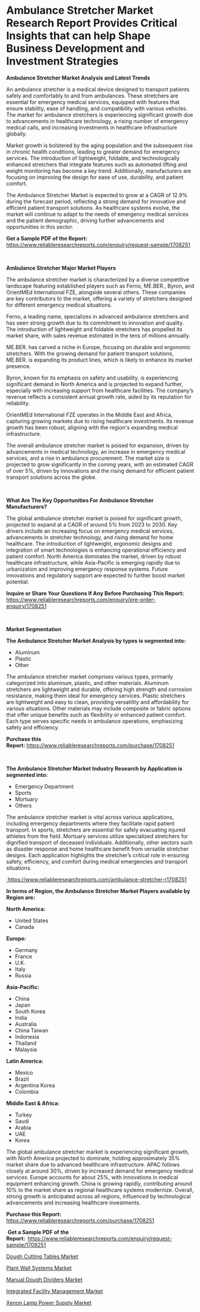 <p><h1>Ambulance Stretcher Market Research Report Provides Critical Insights that can help Shape Business Development and Investment Strategies</h1></p><p><strong>Ambulance Stretcher Market Analysis and Latest Trends</strong></p>
<p><p>An ambulance stretcher is a medical device designed to transport patients safely and comfortably to and from ambulances. These stretchers are essential for emergency medical services, equipped with features that ensure stability, ease of handling, and compatibility with various vehicles. The market for ambulance stretchers is experiencing significant growth due to advancements in healthcare technology, a rising number of emergency medical calls, and increasing investments in healthcare infrastructure globally.</p><p>Market growth is bolstered by the aging population and the subsequent rise in chronic health conditions, leading to greater demand for emergency services. The introduction of lightweight, foldable, and technologically enhanced stretchers that integrate features such as automated lifting and weight monitoring has become a key trend. Additionally, manufacturers are focusing on improving the design for ease of use, durability, and patient comfort. </p><p>The Ambulance Stretcher Market is expected to grow at a CAGR of 12.9% during the forecast period, reflecting a strong demand for innovative and efficient patient transport solutions. As healthcare systems evolve, the market will continue to adapt to the needs of emergency medical services and the patient demographic, driving further advancements and opportunities in this sector.</p></p>
<p><strong>Get a Sample PDF of the Report:&nbsp;</strong> <a href="https://www.reliableresearchreports.com/enquiry/request-sample/1708251?utm_campaign=36&utm_medium=2&utm_source=Github&utm_content=ia&utm_term=07102024&utm_id=ambulance-stretcher">https://www.reliableresearchreports.com/enquiry/request-sample/1708251</a></p>
<p>&nbsp;</p>
<p><strong>Ambulance Stretcher Major Market Players</strong></p>
<p><p>The ambulance stretcher market is characterized by a diverse competitive landscape featuring established players such as Ferno, ME.BER., Byron, and OrientMEd International FZE, alongside several others. These companies are key contributors to the market, offering a variety of stretchers designed for different emergency medical situations.</p><p>Ferno, a leading name, specializes in advanced ambulance stretchers and has seen strong growth due to its commitment to innovation and quality. The introduction of lightweight and foldable stretchers has propelled its market share, with sales revenue estimated in the tens of millions annually.</p><p>ME.BER. has carved a niche in Europe, focusing on durable and ergonomic stretchers. With the growing demand for patient transport solutions, ME.BER. is expanding its product lines, which is likely to enhance its market presence.</p><p>Byron, known for its emphasis on safety and usability, is experiencing significant demand in North America and is projected to expand further, especially with increasing support from healthcare facilities. The company’s revenue reflects a consistent annual growth rate, aided by its reputation for reliability.</p><p>OrientMEd International FZE operates in the Middle East and Africa, capturing growing markets due to rising healthcare investments. Its revenue growth has been robust, aligning with the region's expanding medical infrastructure.</p><p>The overall ambulance stretcher market is poised for expansion, driven by advancements in medical technology, an increase in emergency medical services, and a rise in ambulance procurement. The market size is projected to grow significantly in the coming years, with an estimated CAGR of over 5%, driven by innovations and the rising demand for efficient patient transport solutions across the globe.</p></p>
<p>&nbsp;</p>
<p><strong>What Are The Key Opportunities For Ambulance Stretcher Manufacturers?</strong></p>
<p><p>The global ambulance stretcher market is poised for significant growth, projected to expand at a CAGR of around 5% from 2023 to 2030. Key drivers include an increasing focus on emergency medical services, advancements in stretcher technology, and rising demand for home healthcare. The introduction of lightweight, ergonomic designs and integration of smart technologies is enhancing operational efficiency and patient comfort. North America dominates the market, driven by robust healthcare infrastructure, while Asia-Pacific is emerging rapidly due to urbanization and improving emergency response systems. Future innovations and regulatory support are expected to further boost market potential.</p></p>
<p><strong>Inquire or Share Your Questions If Any Before Purchasing This Report:</strong> <a href="https://www.reliableresearchreports.com/enquiry/pre-order-enquiry/1708251?utm_campaign=36&utm_medium=2&utm_source=Github&utm_content=ia&utm_term=07102024&utm_id=ambulance-stretcher">https://www.reliableresearchreports.com/enquiry/pre-order-enquiry/1708251</a></p>
<p>&nbsp;</p>
<p><strong>Market Segmentation</strong></p>
<p><strong>The Ambulance Stretcher Market Analysis by types is segmented into:</strong></p>
<p><ul><li>Aluminum</li><li>Plastic</li><li>Other</li></ul></p>
<p><p>The ambulance stretcher market comprises various types, primarily categorized into aluminum, plastic, and other materials. Aluminum stretchers are lightweight and durable, offering high strength and corrosion resistance, making them ideal for emergency services. Plastic stretchers are lightweight and easy to clean, providing versatility and affordability for various situations. Other materials may include composite or fabric options that offer unique benefits such as flexibility or enhanced patient comfort. Each type serves specific needs in ambulance operations, emphasizing safety and efficiency.</p></p>
<p><strong>Purchase this Report:&nbsp;</strong><a href="https://www.reliableresearchreports.com/purchase/1708251?utm_campaign=36&utm_medium=2&utm_source=Github&utm_content=ia&utm_term=07102024&utm_id=ambulance-stretcher">https://www.reliableresearchreports.com/purchase/1708251</a></p>
<p>&nbsp;</p>
<p><strong>The Ambulance Stretcher Market Industry Research by Application is segmented into:</strong></p>
<p><ul><li>Emergency Department</li><li>Sports</li><li>Mortuary</li><li>Others</li></ul></p>
<p><p>The ambulance stretcher market is vital across various applications, including emergency departments where they facilitate rapid patient transport. In sports, stretchers are essential for safely evacuating injured athletes from the field. Mortuary services utilize specialized stretchers for dignified transport of deceased individuals. Additionally, other sectors such as disaster response and home healthcare benefit from versatile stretcher designs. Each application highlights the stretcher’s critical role in ensuring safety, efficiency, and comfort during medical emergencies and transport situations.</p></p>
<p><a href="https://www.reliableresearchreports.com/ambulance-stretcher-r1708251?utm_campaign=36&utm_medium=2&utm_source=Github&utm_content=ia&utm_term=07102024&utm_id=ambulance-stretcher">&nbsp;https://www.reliableresearchreports.com/ambulance-stretcher-r1708251</a></p>
<p><strong>In terms of Region, the Ambulance Stretcher Market Players available by Region are:</strong></p>
<p>
    <p> <strong> North America: </strong>
        <ul>
            <li>United States</li>
            <li>Canada</li>
        </ul>
        </p> 
    <p> <strong> Europe: </strong>
        <ul>
            <li>Germany</li>
            <li>France</li>
            <li>U.K.</li>
            <li>Italy</li>
            <li>Russia</li>
        </ul>
        </p> 
    <p> <strong> Asia-Pacific: </strong>
        <ul>
            <li>China</li>
            <li>Japan</li>
            <li>South Korea</li>
            <li>India</li>
            <li>Australia</li>
            <li>China Taiwan</li>
            <li>Indonesia</li>
            <li>Thailand</li>
            <li>Malaysia</li>
        </ul>
        </p> 
    <p> <strong> Latin America: </strong>
        <ul>
            <li>Mexico</li>
            <li>Brazil</li>
            <li>Argentina Korea</li>
            <li>Colombia</li>
        </ul>
        </p> 
    <p> <strong> Middle East & Africa: </strong>
        <ul>
            <li>Turkey</li>
            <li>Saudi</li>
            <li>Arabia</li>
            <li>UAE</li>
            <li>Korea</li>
        </ul>
    </p>
    </p>
<p><p>The global ambulance stretcher market is experiencing significant growth, with North America projected to dominate, holding approximately 35% market share due to advanced healthcare infrastructure. APAC follows closely at around 30%, driven by increased demand for emergency medical services. Europe accounts for about 25%, with innovations in medical equipment enhancing growth. China is growing rapidly, contributing around 10% to the market share as regional healthcare systems modernize. Overall, strong growth is anticipated across all regions, influenced by technological advancements and increasing healthcare investments.</p></p>
<p><strong>Purchase this Report: </strong><a href="https://www.reliableresearchreports.com/purchase/1708251?utm_campaign=36&utm_medium=2&utm_source=Github&utm_content=ia&utm_term=07102024&utm_id=ambulance-stretcher">https://www.reliableresearchreports.com/purchase/1708251</a></p>
<p>&nbsp;<strong>Get a Sample PDF of the Report:&nbsp;&nbsp;</strong><a href="https://www.reliableresearchreports.com/enquiry/request-sample/1708251?utm_campaign=36&utm_medium=2&utm_source=Github&utm_content=ia&utm_term=07102024&utm_id=ambulance-stretcher">https://www.reliableresearchreports.com/enquiry/request-sample/1708251</a></p>
<p><strong></strong></p>
<p><p><a href="https://github.com/SanjidaKhan901/Market-Research-Report-List-1/blob/main/dough-cutting-tables-market.md?utm_campaign=36&utm_medium=2&utm_source=Github&utm_content=ia&utm_term=07102024&utm_id=ambulance-stretcher">Dough Cutting Tables Market</a></p><p><a href="https://www.linkedin.com/pulse/charting-future-comprehensive-analysis-global-plant-wall-ypquf?utm_campaign=36&utm_medium=2&utm_source=Github&utm_content=ia&utm_term=07102024&utm_id=ambulance-stretcher">Plant Wall Systems Market</a></p><p><a href="https://github.com/olyy49keyt/Market-Research-Report-List-1/blob/main/manual-dough-dividers-market.md?utm_campaign=36&utm_medium=2&utm_source=Github&utm_content=ia&utm_term=07102024&utm_id=ambulance-stretcher">Manual Dough Dividers Market</a></p><p><a href="https://www.linkedin.com/pulse/integrated-facility-management-revenue-growth-report-2024-mpvzf?utm_campaign=36&utm_medium=2&utm_source=Github&utm_content=ia&utm_term=07102024&utm_id=ambulance-stretcher">Integrated Facility Management Market</a></p><p><a href="https://issuu.com/reportprime-2/docs/xenon-lamp-power-supply-market-size_912499ba989c75?utm_campaign=36&utm_medium=2&utm_source=Github&utm_content=ia&utm_term=07102024&utm_id=ambulance-stretcher">Xenon Lamp Power Supply Market</a></p></p>